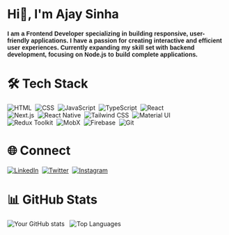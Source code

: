 # Hi👋, I'm Ajay Sinha

<h4 style="font-family: Arial, sans-serif;">
    I am a Frontend Developer specializing in building responsive, user-friendly applications.
    I have a passion for creating interactive and efficient user experiences.
    Currently expanding my skill set with backend development, focusing on Node.js to build complete applications.
</h4>

# 🛠 Tech Stack
  ![HTML](https://img.shields.io/badge/-HTML-E34F26?style=for-the-badge&logo=html5&logoWidth=20&logoColor=white)&nbsp; 
  ![CSS](https://img.shields.io/badge/-CSS-1572B6?style=for-the-badge&logo=css3&logoWidth=20&logoColor=white)&nbsp;
  ![JavaScript](https://img.shields.io/badge/-JavaScript-F7DF1E?style=for-the-badge&logo=javascript&logoWidth=20&logoColor=black)&nbsp;
  ![TypeScript](https://img.shields.io/badge/-TypeScript-007ACC?style=for-the-badge&logo=typescript&logoWidth=20&logoColor=white)&nbsp;
  ![React](https://img.shields.io/badge/-React-61DAFB?style=for-the-badge&logo=react&logoWidth=20&logoColor=black)</br> 
  ![Next.js](https://img.shields.io/badge/-Next.js-000000?style=for-the-badge&logo=next.js&logoWidth=20&logoColor=white)&nbsp; 
  ![React Native](https://img.shields.io/badge/-React%20Native-61DAFB?style=for-the-badge&logo=react&logoWidth=20&logoColor=black)&nbsp;
  ![Tailwind CSS](https://img.shields.io/badge/-Tailwind%20CSS-38B2AC?style=for-the-badge&logo=tailwind-css&logoWidth=20&logoColor=white)&nbsp;
  ![Material UI](https://img.shields.io/badge/-Material%20UI-0081CB?style=for-the-badge&logo=material-ui&logoWidth=20&logoColor=white)</br>
  ![Redux Toolkit](https://img.shields.io/badge/-Redux%20Toolkit-764ABC?style=for-the-badge&logo=redux&logoWidth=20&logoColor=white)&nbsp; 
  ![MobX](https://img.shields.io/badge/-MobX-FF9955?style=for-the-badge&logo=mobx&logoWidth=20&logoColor=white)&nbsp;
  ![Firebase](https://img.shields.io/badge/-Firebase-FFCA28?style=for-the-badge&logo=firebase&logoWidth=20&logoColor=black)&nbsp;
  ![Git](https://img.shields.io/badge/-Git-F05032?style=for-the-badge&logo=git&logoWidth=20&logoColor=white)&nbsp;

# 🌐 Connect
  [![LinkedIn](https://img.shields.io/badge/-LinkedIn-0077B5?style=for-the-badge&logo=linkedin&logoWidth=20&logoColor=white)](https://linkedin.com/in/ajaysinhaorigin)&nbsp;
  [![Twitter](https://img.shields.io/badge/-Twitter-1DA1F2?style=for-the-badge&logo=twitter&logoWidth=20&logoColor=white)](https://twitter.com/ajaysinhaorigin)&nbsp;
  [![Instagram](https://img.shields.io/badge/-Instagram-E4405F?style=for-the-badge&logo=instagram&logoWidth=20&logoColor=white)](https://instagram.com/ajaysinhaorigin)&nbsp;

# 📊 GitHub Stats
  ![Your GitHub stats](https://github-readme-stats.vercel.app/api?username=ajaysinhaorigin&show_icons=true&theme=radical)&nbsp;&nbsp;
  ![Top Languages](https://github-readme-stats.vercel.app/api/top-langs/?username=ajaysinhaorigin&layout=compact&theme=radical)
